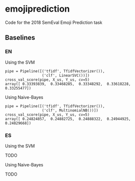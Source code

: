 # emojiprediction

Code for the 2018 SemEval Emoji Prediction task

## Baselines

### EN
Using the SVM

    pipe = Pipeline([('tfidf', TfidfVectorizer()),
	                 ('clf', LinearSVC())])
    cross_val_score(pipe, X_us, Y_us, cv=5)
    array([ 0.33393839,  0.33468285,  0.33348292,  0.33618228,  0.33255477])
	
Using Naive-Bayes	

    pipe = Pipeline([('tfidf', TfidfVectorizer()),
                     ('clf', MultinomialNB())])
    cross_val_score(pipe, X_us, Y_us, cv=5)
    array([ 0.24824857,  0.24882725,  0.24888322,  0.24944925,  0.24829668])

### ES

Using the SVM
 
 TODO
 
Using Naive-Bayes	

 TODO




